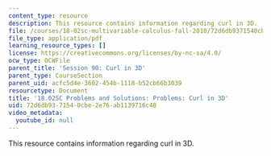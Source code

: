 ```yaml
---
content_type: resource
description: This resource contains information regarding curl in 3D.
file: /courses/18-02sc-multivariable-calculus-fall-2010/72d6db9371540cbe2e76ab1139716c40_MIT18_02SC_pb_90_comb.pdf
file_type: application/pdf
learning_resource_types: []
license: https://creativecommons.org/licenses/by-nc-sa/4.0/
ocw_type: OCWFile
parent_title: 'Session 90: Curl in 3D'
parent_type: CourseSection
parent_uid: acfc5d4e-3602-454b-1118-b52cb66b3039
resourcetype: Document
title: '18.02SC Problems and Solutions: Problems: Curl in 3D'
uid: 72d6db93-7154-0cbe-2e76-ab1139716c40
video_metadata:
  youtube_id: null
---
```

This resource contains information regarding curl in 3D.